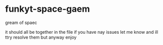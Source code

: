# funkyt-space-gaem
gream of spaec


it should all be together in the file if you have nay issues let me know and ill ttry resolve them but anyway enjoy
